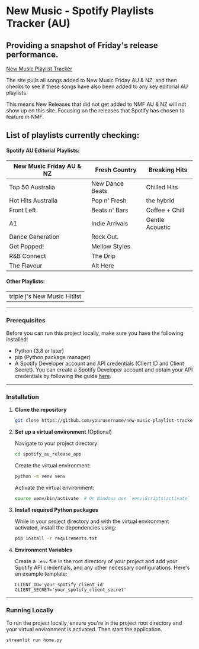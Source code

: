 # New Music - Spotify Playlists Tracker (AU) 
## Providing a snapshot of Friday's release performance.   


[New Music Playlist Tracker](https://new-music-playlist-tracker-c480db72347d.herokuapp.com/)


The site pulls all songs added to New Music Friday AU & NZ, and then checks to see if these songs have also been added to any key editorial AU playlists.

This means New Releases that did not get added to NMF AU & NZ will not show up on this site. Focusing on the releases that Spotify has chosen to feature in NMF. 

## List of playlists currently checking: 

#### Spotify AU Editorial Playlists:

| New Music Friday AU & NZ | Fresh Country  | Breaking Hits      |
|--------------------------|----------------|--------------------|
| Top 50 Australia         | New Dance Beats| Chilled Hits       |
| Hot Hits Australia       | Pop n' Fresh   | the hybrid         |
| Front Left               | Beats n' Bars  | Coffee + Chill     |
| A1                       | Indie Arrivals | Gentle Acoustic    |
| Dance Generation         | Rock Out.      |                    |
| Get Popped!              | Mellow Styles  |                    |
| R&B Connect              | The Drip       |                    |
| The Flavour              | Alt Here       |                    |

#### Other Playlists:

|                                |
|--------------------------------|
| triple j's New Music Hitlist   |



-----

### Prerequisites

Before you can run this project locally, make sure you have the following installed:
- Python (3.8 or later)
- pip (Python package manager)
- A Spotify Developer account and API credentials (Client ID and Client Secret). You can create a Spotify Developer account and obtain your API credentials by following the guide [here](https://developer.spotify.com/documentation/web-api/tutorials/getting-started).

----
### Installation

1. **Clone the repository**

   ```bash
   git clone https://github.com/yourusername/new-music-playlist-tracker.git
2. **Set up a virtual environment** (Optional)

   Navigate to your project directory:

   ```bash
   cd spotify_au_release_app
   ```

   Create the virtual environment:

   ```bash
   python -m venv venv
   ```

   Activate the virtual environment:

   ```bash
   source venv/bin/activate  # On Windows use `venv\Scripts\activate`
   ```


3. **Install required Python packages**

   While in your project directory and with the virtual environment activated, install the dependencies using:

   ```bash
   pip install -r requirements.txt
   ```

4. **Environment Variables**

   Create a `.env` file in the root directory of your project and add your Spotify API credentials, and any other necessary configurations. Here's an example template:

   ```plaintext
   CLIENT_ID='your_spotify_client_id'
   CLIENT_SECRET='your_spotify_client_secret'
   ```
---
### Running Locally

To run the project locally, ensure you're in the project root directory and your virtual environment is activated. Then start the application. 
```bash
streamlit run home.py
